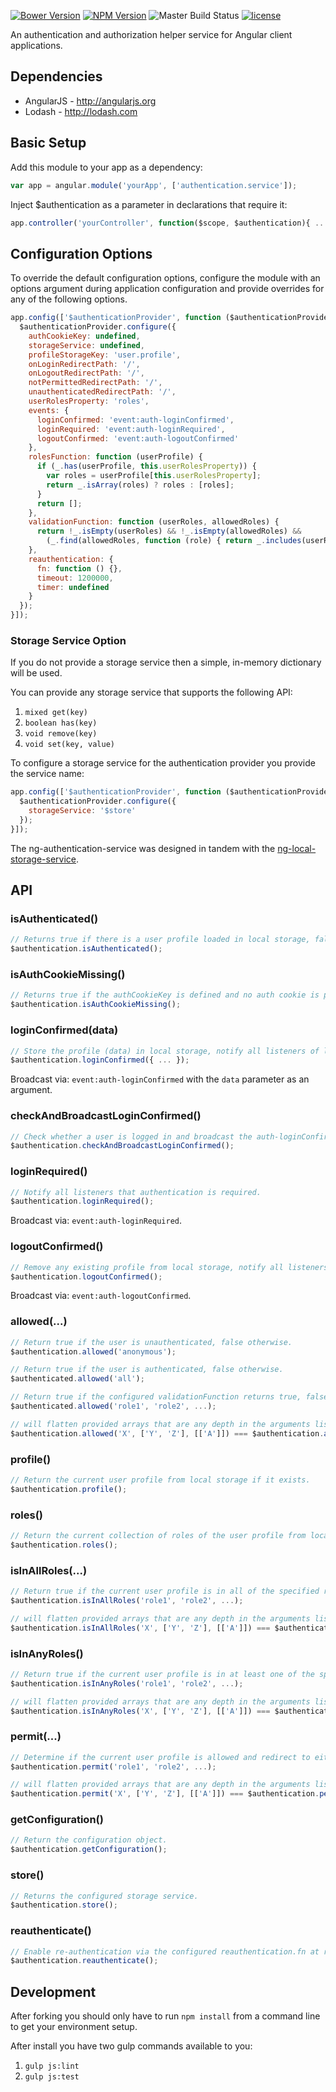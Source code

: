 [![Bower Version](https://img.shields.io/bower/v/ng-authentication-service.svg)](https://github.com/justinsa/angular-authentication-service)
[![NPM Version](https://img.shields.io/npm/v/ng-authentication-service.svg)](https://www.npmjs.com/package/ng-authentication-service)
![Master Build Status](https://codeship.com/projects/e0e25100-6039-0133-0431-46609ca5f084/status?branch=master)
[![license](https://img.shields.io/badge/license-MIT-brightgreen.svg?style=flat)](https://github.com/justinsa/angular-authentication-service/blob/master/LICENSE)

An authentication and authorization helper service for Angular client applications.

## Dependencies

* AngularJS - http://angularjs.org
* Lodash - http://lodash.com

## Basic Setup

Add this module to your app as a dependency:
```JAVASCRIPT
var app = angular.module('yourApp', ['authentication.service']);
```

Inject $authentication as a parameter in declarations that require it:
```JAVASCRIPT
app.controller('yourController', function($scope, $authentication){ ... });
```

## Configuration Options

To override the default configuration options, configure the module with an options argument during application configuration and provide overrides for any of the following options.

```JAVASCRIPT
app.config(['$authenticationProvider', function ($authenticationProvider) {
  $authenticationProvider.configure({
    authCookieKey: undefined,
    storageService: undefined,
    profileStorageKey: 'user.profile',
    onLoginRedirectPath: '/',
    onLogoutRedirectPath: '/',
    notPermittedRedirectPath: '/',
    unauthenticatedRedirectPath: '/',
    userRolesProperty: 'roles',
    events: {
      loginConfirmed: 'event:auth-loginConfirmed',
      loginRequired: 'event:auth-loginRequired',
      logoutConfirmed: 'event:auth-logoutConfirmed'
    },
    rolesFunction: function (userProfile) {
      if (_.has(userProfile, this.userRolesProperty)) {
        var roles = userProfile[this.userRolesProperty];
        return _.isArray(roles) ? roles : [roles];
      }
      return [];
    },
    validationFunction: function (userRoles, allowedRoles) {
      return !_.isEmpty(userRoles) && !_.isEmpty(allowedRoles) &&
        (_.find(allowedRoles, function (role) { return _.includes(userRoles, role); }) !== undefined);
    },
    reauthentication: {
      fn: function () {},
      timeout: 1200000,
      timer: undefined
    }
  });
}]);
```

### Storage Service Option

If you do not provide a storage service then a simple, in-memory dictionary will be used.

You can provide any storage service that supports the following API:

  1. ```mixed get(key)```
  2. ```boolean has(key)```
  3. ```void remove(key)```
  4. ```void set(key, value)```

To configure a storage service for the authentication provider you provide the service name:

```JAVASCRIPT
app.config(['$authenticationProvider', function ($authenticationProvider) {
  $authenticationProvider.configure({
    storageService: '$store'
  });
}]);
```

The ng-authentication-service was designed in tandem with the [ng-local-storage-service](https://github.com/justinsa/angular-local-storage-service).

## API

### isAuthenticated()
```JAVASCRIPT
// Returns true if there is a user profile loaded in local storage, false otherwise.
$authentication.isAuthenticated();
```

### isAuthCookieMissing()
```JAVASCRIPT
// Returns true if the authCookieKey is defined and no auth cookie is present, false otherwise.
$authentication.isAuthCookieMissing();
```

### loginConfirmed(data)
```JAVASCRIPT
// Store the profile (data) in local storage, notify all listeners of login, and redirect to onLoginRedirectPath if defined.
$authentication.loginConfirmed({ ... });
```
Broadcast via: ```event:auth-loginConfirmed``` with the ```data``` parameter as an argument.

### checkAndBroadcastLoginConfirmed()
```JAVASCRIPT
// Check whether a user is logged in and broadcast the auth-loginConfirmed event, if so.
$authentication.checkAndBroadcastLoginConfirmed();
```

### loginRequired()
```JAVASCRIPT
// Notify all listeners that authentication is required.
$authentication.loginRequired();
```
Broadcast via: ```event:auth-loginRequired```.

### logoutConfirmed()
```JAVASCRIPT
// Remove any existing profile from local storage, notify all listeners of logout, and redirect to onLogoutRedirectPath if defined.
$authentication.logoutConfirmed();
```
Broadcast via: ```event:auth-logoutConfirmed```.

### allowed(...)
```JAVASCRIPT
// Return true if the user is unauthenticated, false otherwise.
$authentication.allowed('anonymous');

// Return true if the user is authenticated, false otherwise.
$authenticated.allowed('all');

// Return true if the configured validationFunction returns true, false otherwise.
$authenticated.allowed('role1', 'role2', ...);

// will flatten provided arrays that are any depth in the arguments list
$authentication.allowed('X', ['Y', 'Z'], [['A']]) === $authentication.allowed('X', 'Y', 'Z', 'A')
```

### profile()
```JAVASCRIPT
// Return the current user profile from local storage if it exists.
$authentication.profile();
```

### roles()
```JAVASCRIPT
// Return the current collection of roles of the user profile from local storage if it exists.
$authentication.roles();
```

### isInAllRoles(...)
```JAVASCRIPT
// Return true if the current user profile is in all of the specified roles, false otherwise.
$authentication.isInAllRoles('role1', 'role2', ...);

// will flatten provided arrays that are any depth in the arguments list
$authentication.isInAllRoles('X', ['Y', 'Z'], [['A']]) === $authentication.isInAllRoles('X', 'Y', 'Z', 'A')
```

### isInAnyRoles()
```JAVASCRIPT
// Return true if the current user profile is in at least one of the specified roles, false otherwise.
$authentication.isInAnyRoles('role1', 'role2', ...);

// will flatten provided arrays that are any depth in the arguments list
$authentication.isInAnyRoles('X', ['Y', 'Z'], [['A']]) === $authentication.isInAnyRoles('X', 'Y', 'Z', 'A')
```

### permit(...)
```JAVASCRIPT
// Determine if the current user profile is allowed and redirect to either notPermittedRedirectPath or unauthenticatedRedirectPath if not.
$authentication.permit('role1', 'role2', ...);

// will flatten provided arrays that are any depth in the arguments list
$authentication.permit('X', ['Y', 'Z'], [['A']]) === $authentication.permit('X', 'Y', 'Z', 'A')
```

### getConfiguration()
```JAVASCRIPT
// Return the configuration object.
$authentication.getConfiguration();
```

### store()
```JAVASCRIPT
// Returns the configured storage service.
$authentication.store();
```

### reauthenticate()
```JAVASCRIPT
// Enable re-authentication via the configured reauthentication.fn at reauthentication.timeout intervals.
$authentication.reauthenticate();
```

## Development
After forking you should only have to run ```npm install``` from a command line to get your environment setup.

After install you have two gulp commands available to you:

1. ```gulp js:lint```
2. ```gulp js:test```
